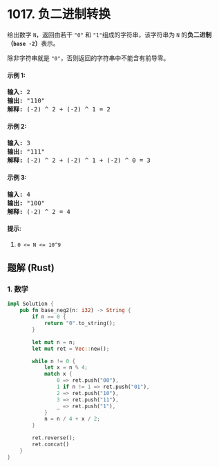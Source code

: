 # 1017. 负二进制转换
给出数字 ```N```，返回由若干 ```"0"``` 和 ```"1"```组成的字符串，该字符串为 ```N``` 的<strong>负二进制（```base -2```）</strong>表示。

除非字符串就是 ```"0"```，否则返回的字符串中不能含有前导零。

#### 示例 1:
<pre>
<strong>输入:</strong> 2
<strong>输出:</strong> "110"
<strong>解释:</strong> (-2) ^ 2 + (-2) ^ 1 = 2
</pre>

#### 示例 2:
<pre>
<strong>输入:</strong> 3
<strong>输出:</strong> "111"
<strong>解释:</strong> (-2) ^ 2 + (-2) ^ 1 + (-2) ^ 0 = 3
</pre>

#### 示例 3:
<pre>
<strong>输入:</strong> 4
<strong>输出:</strong> "100"
<strong>解释:</strong> (-2) ^ 2 = 4
</pre>

#### 提示:
1. ```0 <= N <= 10^9```

## 题解 (Rust)

### 1. 数学
```Rust
impl Solution {
    pub fn base_neg2(n: i32) -> String {
        if n == 0 {
            return "0".to_string();
        }

        let mut n = n;
        let mut ret = Vec::new();

        while n != 0 {
            let x = n % 4;
            match x {
                0 => ret.push("00"),
                1 if n != 1 => ret.push("01"),
                2 => ret.push("10"),
                3 => ret.push("11"),
                _ => ret.push("1"),
            }
            n = n / 4 + x / 2;
        }

        ret.reverse();
        ret.concat()
    }
}
```
